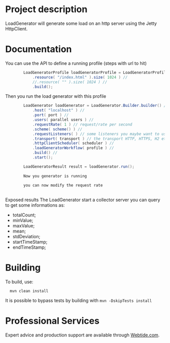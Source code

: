 Project description
============

LoadGenerator will generate some load on an http server using the Jetty HttpClient.

Documentation
============

You can use the API to define a running profile (steps with url to hit)

```java
        LoadGeneratorProfile loadGeneratorProfile = LoadGeneratorProfile.Builder.builder() //
            .resource( "/index.html" ).size( 1024 ) //
            //.resource( "" ).size( 1024 ) //
            .build();  
```

Then you run the load generator with this profile

```java
        LoadGenerator loadGenerator = LoadGenerator.Builder.builder() //
            .host( "localhost" ) //
            .port( port ) //
            .users( parallel users ) //
            .requestRate( 1 ) // request/rate per second
            .scheme( scheme() ) //
            .requestListeners( ) // some listeners you maybe want to use
            .transport( transport ) // the transport HTTP, HTTPS, H2 etcc
            .httpClientScheduler( scheduler ) //
            .loadGeneratorWorkflow( profile ) //
            .build() //
            .start();

        LoadGeneratorResult result = loadGenerator.run();
        
        Now you generator is running
        
        you can now modify the request rate
        
```

Exposed results
The LoadGenerator start a collector server you can query to get some informations as: 

* totalCount;
* minValue;
* maxValue;
* mean;
* stdDeviation;
* startTimeStamp;
* endTimeStamp;




Building
========

To build, use:
```shell
  mvn clean install
```

It is possible to bypass tests by building with `mvn -DskipTests install`

Professional Services
============

Expert advice and production support are available through [Webtide.com](http://webtide.com).

